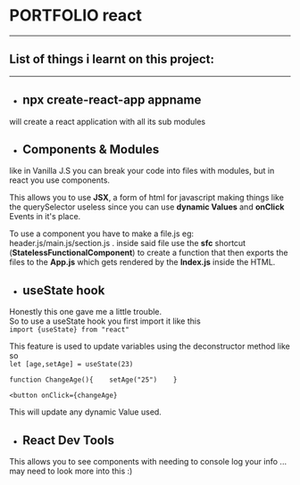 # PORTFOLIO react
---
## List of things i learnt on this project: 
---  
* ## npx create-react-app appname   
will create a react application with all its sub modules
* ## Components & Modules   
like in Vanilla J.S you can break your code into files with modules, but in react you use components.   

This allows you to use __JSX__, a form of html for javascript making things like the querySelector useless since you can use __dynamic Values__ and __onClick__ Events in it's place.

To use a component you have to make a file.js eg: header.js/main.js/section.js . inside said file use the __sfc__ shortcut (__StatelessFunctionalComponent__) to create a function that then exports the files to the __App.js__ which gets rendered by the __Index.js__ inside the HTML.   

* ## useState hook 
Honestly this one gave me a little trouble.   
So to use a useState hook you first import it like this   
`import {useState} from "react"`

This feature is used to update variables using the deconstructor method like so   
`let [age,setAge] = useState(23)`

`function ChangeAge(){   
  setAge("25")   
}`

`<button onClick={changeAge}`

This will update any dynamic Value used.

* ## React Dev Tools   
This allows you to see components with needing to console log your info ... may need to look more into this :) 